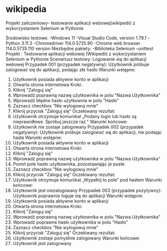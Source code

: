 # wikipedia
Projekt zaliczeniowy- testowanie aplikacji webowej(wikipedii) z wykorzystaniem Selenium w Pythonie

Środowisko testowe:
-Windows 11
-Visual Studio Code, version 1.79.1 
-Python 3.11.3
-Chromedriver 114.0.5735.90 
-Chrome web browser 114.0.5735.110 version
Niezbędne pakiety:
-Biblioteka Selenium
-unittest
Projekt : 
Testowanie aplikacji webowej (Wikipedii) z wykorzystaniem Selenium w 
Pythonie
Scenariusz testowy: 
Logowanie się do aplikacji webowej
Przypadek 001 (przypadek negatywny):
Użytkownik próbuje zalogować się do aplikacji, podając złe hasło
Warunki wstępne:
1. Użytkownik posiada aktywne konto w aplikacji
2. Otwarta strona internetowa
Kroki:
1. Kliknij "Zaloguj się"
2. Wprowadź poprawną nazwę użytkownika w polu "Nazwa Użytkownika"
3. Wprowadź błędne hasło użytkownia w polu "Hasło"
4. Zaznacz checkbox "Nie wylogowuj mnie"
5. Kliknij przycisk "Zaloguj się"
Oczekiwany rezultat:
1. Użytkownik otrzymuje komunikat „Podany login lub hasło są 
nieprawidłowe. Spróbuj jeszcze raz."
Warunki końcowe:
1. Użytkownik nie zostaje zalogowany
Przypadek 002 (przypadek negatywny):
Użytkownik próbuje zalogować się do aplikacji, nie podając hasła 
Warunki wstępne:
1. Użytkownik posiada aktywne konto w aplikacji
2. Otwarta strona internetowa
Kroki:
1. Kliknij "Zaloguj się"
2. Wprowadź poprawną nazwę użytkownika w polu "Nazwa Użytkownika"
3. Pomiń pole hasło użytkownika, pozostawiając je puste
4. Zaznacz checkbox "Nie wylogowuj mnie"
5. Kliknij przycisk "Zaloguj się"
Oczekiwany rezultat:
1. Użytkownik otrzymuje komunikat „Wypełnij to pole" pod hasłem
Warunki końcowe:
1. Użytkownik jest niezalogowany
Przypadek 003 (przypadek pozytywny):
Użytkownik poprawnie loguje się do aplikacji
Warunki wstępne:
1. Użytkownik posiada aktywne konto w aplikacji
2. Otwarta strona internetowa
Kroki:
1. Kliknij "Zaloguj się"
2. Wprowadź poprawną nazwę użytkownika w polu "Nazwa Użytkownika"
3. Wprowadź poprawne hasło użytkownika w polu "Hasło"
4. Zaznacz checkbox "Nie wylogowuj mnie"
5. Kliknij przycisk "Zaloguj się"
Oczekiwany rezultat:
1. Użytkownik zostaje pomyślnie zalogowany
Warunki końcowe:
1. Użytkownik jest zalogowany
